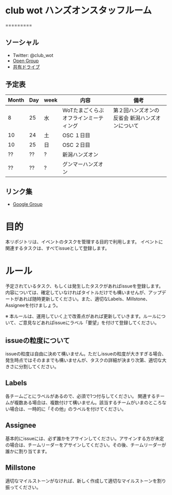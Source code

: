 # club wot ハンズオンスタッフルーム
=========
## ソーシャル

 + Twitter: @club_wot
 + [Open Group](https://groups.google.com/forum/#!forum/club-wot)
 + [共有ドライブ](https://drive.google.com/folderview?id=0BxUDIy95pWBqflBCWVBTZVpDbXUtXzgwak82SGxhMzItdUdrM3JNTnc3TkJJLW1wTEd4VG8&usp=drive_web)

## 予定表

| Month | Day | week | 内容                                  | 備考                                     |
|-------|-----|------|---------------------------------------|------------------------------------------|
| 8     | 25  | 水   | WoTたまごくらぶオフラインミーティング | 第２回ハンズオンの反省会 新潟ハンズオンについて |
| 10    | 24  | 土   | OSC １日目                            |                                          |
| 10    | 25  | 日   | OSC ２日目                            |                                          |
| ??    | ??  | ?    | 新潟ハンズオン                        |                                          |
| ??    | ??  | ?    | グンマーハンズオン                    |                                          |

## リンク集

 + [Google Group](https://groups.google.com/forum/#!forum/club-wot)

# 目的

本リポジトリは、イベントのタスクを管理する目的で利用します。
イベントに関連するタスクは、すべてissueとして登録します。

# ルール

予定されているタスク、もしくは発生したタスクがあればissueを登録します。
内容については、確定していなければタイトルだけでも構いませんが、アップデートがあれば随時更新してください。また、適切なLabels、Millstone、Assigneeを付けましょう。

※ 本ルールは、運用していく上で改善点があれば更新していきます。ルールについて、ご意見などあればissueにラベル「要望」を付けて登録してください。

## issueの粒度について

issueの粒度は自由に決めて構いません。ただしissueの粒度が大きすぎる場合、発生時点ではそのままでも構いませんが、タスクの詳細が決まり次第、適切な大きさに分割してください。

## Labels

各チームごとにラベルがあるので、必須で1つ付与してください。
関連するチームが複数ある場合は、複数付けて構いません。該当するチームがいまのところない場合は、一時的に「その他」のラベルを付けてください。

## Assignee

基本的にissueには、必ず誰かをアサインしてください。アサインする方が未定の場合は、チームリーダーをアサインしてください。その後、チームリーダーが誰かに割り当てます。

## Millstone

適切なマイルストーンがなければ、新しく作成して適切なマイルストーンを割り振ってください。


